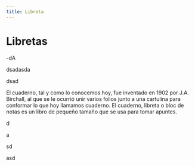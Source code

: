 ```yaml
---
title: Libreta
---
```


# Libretas

-dA

dsadasda

dsad

El cuaderno, tal y como lo conocemos hoy, fue inventado en 1902 por J.A. Birchall, al que se le ocurrió unir varios folios junto a una cartulina para conformar lo que hoy llamamos cuaderno. El cuaderno, libreta o bloc de notas es un libro de pequeño tamaño que se usa para tomar apuntes.

d

a

sd

asd
